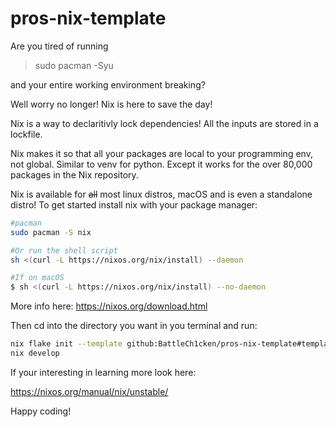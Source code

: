 # pros-nix-template



Are you tired of running 

> sudo pacman -Syu

and your entire working environment breaking?

Well worry no longer! Nix is here to save the day!

Nix is a way to declaritivly lock dependencies! All the inputs are stored in a lockfile.

Nix makes it so that all your packages are local to your programming env, not global.
Similar to venv for python. Except it works for the over 80,000 packages in the Nix repository.

Nix is available for ~~all~~ most linux distros, macOS and is even a standalone distro!
To get started install nix with your package manager:
```sh
#pacman
sudo pacman -S nix

#Or run the shell script
sh <(curl -L https://nixos.org/nix/install) --daemon

#If on macOS
$ sh <(curl -L https://nixos.org/nix/install) --no-daemon
```
More info here:
https://nixos.org/download.html

Then cd into the directory you want in you terminal and run:
```sh
nix flake init --template github:BattleCh1cken/pros-nix-template#template
nix develop
```
If your interesting in learning more look here:

https://nixos.org/manual/nix/unstable/

Happy coding!
